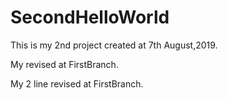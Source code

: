 # SecondHelloWorld
This is my 2nd project created at 7th August,2019.

My revised at FirstBranch.

My 2 line revised at FirstBranch.
